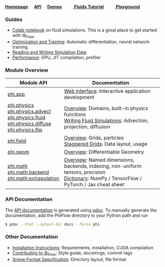 
[**Homepage**](https://github.com/tum-pbs/PhiFlow)
&nbsp;&nbsp;&nbsp; [**API**](phi)
&nbsp;&nbsp;&nbsp; [**Demos**](https://github.com/tum-pbs/PhiFlow/tree/develop/demos)
&nbsp;&nbsp;&nbsp; [<img src="https://www.tensorflow.org/images/colab_logo_32px.png" height=16> **Fluids Tutorial**](https://colab.research.google.com/drive/1LNPpHoZSTNN1L1Jt9MjLZ0r3Ejg0u7hY#offline=true&sandboxMode=true)
&nbsp;&nbsp;&nbsp; [<img src="https://www.tensorflow.org/images/colab_logo_32px.png" height=16> **Playground**](https://colab.research.google.com/drive/1zBlQbmNguRt-Vt332YvdTqlV4DBcus2S#offline=true&sandboxMode=true)

### Guides

* [Colab notebook](https://colab.research.google.com/drive/1LNPpHoZSTNN1L1Jt9MjLZ0r3Ejg0u7hY#offline=true&sandboxMode=true)
on fluid simulations. This is a great place to get started with Φ<sub>Flow</sub>.
* [Optimization and Training](Optimization.md): Automatic differentiation, neural network training
* [Reading and Writing Simulation Data](Reading_and_Writing_Data.md)
* [Performance](GPU_Execution.md): GPU, JIT compilation, profiler 

### Module Overview

| Module API  | Documentation                                        |
|-------------|------------------------------------------------------|
| [phi.app](phi/app)     | [Web interface](Web_Interface.md): Interactive application development   |
| [phi.physics](phi/physics) <br /> [phi.physics.advect](phi/physics/advect.html) <br /> [phi.physics.fluid](phi/physics/fluid.html) <br /> [phi.physics.diffuse](phi/physics/diffuse.html) <br /> [phi.physics.flip](phi/physics/flip.html) | [Overview](Physics.md): Domains, built-in physics functions <br /> [Writing Fluid Simulations](Fluid_Simulation.md): Advection, projection, diffusion        |
| [phi.field](phi/field)   | [Overview](Fields.md): Grids, particles <br /> [Staggered Grids](Staggered_Grids.md): Data layout, usage  |
| [phi.geom](phi/geom)    | [Overview](Geometry.md): Differentiable Geometry        |
| [phi.math](phi/math) <br /> [phi.math.backend](phi/math/backend) <br /> [phi.math.extrapolation](phi/math/extrapolation.html)  | [Overview](Math.md): Named dimensions, backends, indexing, non-uniform tensors, precision <br /> [Dictionary](Math_Translations.md): NumPy / TensorFlow / PyTorch / Jax cheat sheet|

### API Documentation

The [API documentation](phi) is generated using [pdoc](https://pdoc3.github.io/pdoc/).
To manually generate the documentation, add the PhiFlow directory to your Python path and run
```bash
$ pdoc --html --output-dir docs --force phi
```

### Other Documentation

* [Installation Instructions](Installation_Instructions.md):
  Requirements, installation, CUDA compilation
* [Contributing to Φ<sub>Flow</sub>](https://github.com/tum-pbs/PhiFlow/blob/develop/CONTRIBUTING.md):
  Style guide, docstrings, commit tags
* [Scene Format Specification](Scene_Format_Specification.md):
  Directory layout, file format
